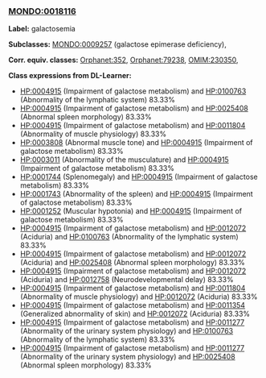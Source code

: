 
### [MONDO:0018116](http://purl.obolibrary.org/obo/MONDO_0018116)
**Label:** galactosemia

**Subclasses:** [MONDO:0009257](http://purl.obolibrary.org/obo/MONDO_0009257) (galactose epimerase deficiency), 

**Corr. equiv. classes:** [Orphanet:352](http://www.orpha.net/ORDO/Orphanet_352), [Orphanet:79238](http://www.orpha.net/ORDO/Orphanet_79238), [OMIM:230350](http://purl.obolibrary.org/obo/OMIM_230350), 

**Class expressions from DL-Learner:**

- [HP:0004915](http://purl.obolibrary.org/obo/HP_0004915) (Impairment of galactose metabolism) and [HP:0100763](http://purl.obolibrary.org/obo/HP_0100763) (Abnormality of the lymphatic system) 83.33%
- [HP:0004915](http://purl.obolibrary.org/obo/HP_0004915) (Impairment of galactose metabolism) and [HP:0025408](http://purl.obolibrary.org/obo/HP_0025408) (Abnormal spleen morphology) 83.33%
- [HP:0004915](http://purl.obolibrary.org/obo/HP_0004915) (Impairment of galactose metabolism) and [HP:0011804](http://purl.obolibrary.org/obo/HP_0011804) (Abnormality of muscle physiology) 83.33%
- [HP:0003808](http://purl.obolibrary.org/obo/HP_0003808) (Abnormal muscle tone) and [HP:0004915](http://purl.obolibrary.org/obo/HP_0004915) (Impairment of galactose metabolism) 83.33%
- [HP:0003011](http://purl.obolibrary.org/obo/HP_0003011) (Abnormality of the musculature) and [HP:0004915](http://purl.obolibrary.org/obo/HP_0004915) (Impairment of galactose metabolism) 83.33%
- [HP:0001744](http://purl.obolibrary.org/obo/HP_0001744) (Splenomegaly) and [HP:0004915](http://purl.obolibrary.org/obo/HP_0004915) (Impairment of galactose metabolism) 83.33%
- [HP:0001743](http://purl.obolibrary.org/obo/HP_0001743) (Abnormality of the spleen) and [HP:0004915](http://purl.obolibrary.org/obo/HP_0004915) (Impairment of galactose metabolism) 83.33%
- [HP:0001252](http://purl.obolibrary.org/obo/HP_0001252) (Muscular hypotonia) and [HP:0004915](http://purl.obolibrary.org/obo/HP_0004915) (Impairment of galactose metabolism) 83.33%
- [HP:0004915](http://purl.obolibrary.org/obo/HP_0004915) (Impairment of galactose metabolism) and [HP:0012072](http://purl.obolibrary.org/obo/HP_0012072) (Aciduria) and [HP:0100763](http://purl.obolibrary.org/obo/HP_0100763) (Abnormality of the lymphatic system) 83.33%
- [HP:0004915](http://purl.obolibrary.org/obo/HP_0004915) (Impairment of galactose metabolism) and [HP:0012072](http://purl.obolibrary.org/obo/HP_0012072) (Aciduria) and [HP:0025408](http://purl.obolibrary.org/obo/HP_0025408) (Abnormal spleen morphology) 83.33%
- [HP:0004915](http://purl.obolibrary.org/obo/HP_0004915) (Impairment of galactose metabolism) and [HP:0012072](http://purl.obolibrary.org/obo/HP_0012072) (Aciduria) and [HP:0012758](http://purl.obolibrary.org/obo/HP_0012758) (Neurodevelopmental delay) 83.33%
- [HP:0004915](http://purl.obolibrary.org/obo/HP_0004915) (Impairment of galactose metabolism) and [HP:0011804](http://purl.obolibrary.org/obo/HP_0011804) (Abnormality of muscle physiology) and [HP:0012072](http://purl.obolibrary.org/obo/HP_0012072) (Aciduria) 83.33%
- [HP:0004915](http://purl.obolibrary.org/obo/HP_0004915) (Impairment of galactose metabolism) and [HP:0011354](http://purl.obolibrary.org/obo/HP_0011354) (Generalized abnormality of skin) and [HP:0012072](http://purl.obolibrary.org/obo/HP_0012072) (Aciduria) 83.33%
- [HP:0004915](http://purl.obolibrary.org/obo/HP_0004915) (Impairment of galactose metabolism) and [HP:0011277](http://purl.obolibrary.org/obo/HP_0011277) (Abnormality of the urinary system physiology) and [HP:0100763](http://purl.obolibrary.org/obo/HP_0100763) (Abnormality of the lymphatic system) 83.33%
- [HP:0004915](http://purl.obolibrary.org/obo/HP_0004915) (Impairment of galactose metabolism) and [HP:0011277](http://purl.obolibrary.org/obo/HP_0011277) (Abnormality of the urinary system physiology) and [HP:0025408](http://purl.obolibrary.org/obo/HP_0025408) (Abnormal spleen morphology) 83.33%


